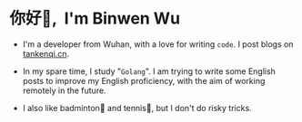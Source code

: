 # <Hello>你好👋, &nbsp;I'm Binwen Wu</Hello>

- I'm a developer from Wuhan, with a love for writing <code>code</code>. I post blogs on [tankenqi.cn](https://www.tankenqi.cn/).

- In my spare time, I study "<code>Golang</code>". I am trying to write some English posts to improve my English proficiency, with the aim of working remotely in the future.

- I also like badminton🏸 and tennis🎾, but I don't do risky tricks.
